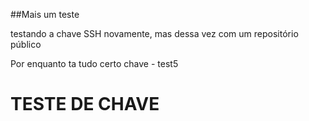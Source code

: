##Mais um teste

testando a chave SSH novamente, mas dessa vez com um repositório público

Por enquanto ta tudo certo
chave - test5

# TESTE DE CHAVE
